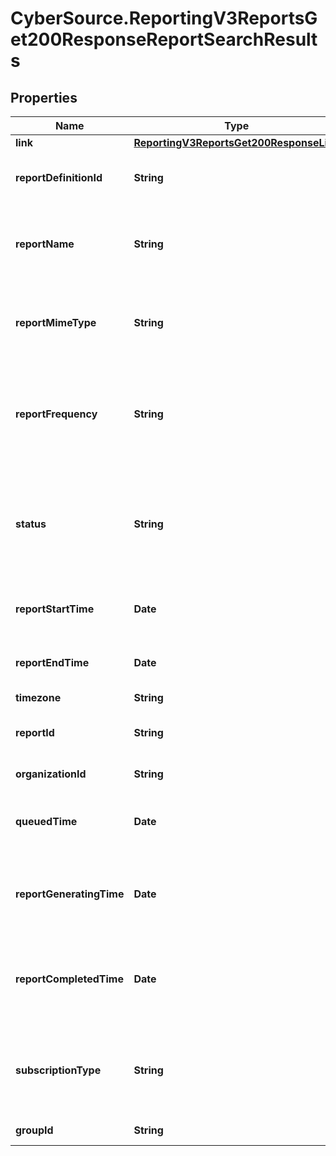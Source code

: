 # CyberSource.ReportingV3ReportsGet200ResponseReportSearchResults

## Properties
Name | Type | Description | Notes
------------ | ------------- | ------------- | -------------
**link** | [**ReportingV3ReportsGet200ResponseLink**](ReportingV3ReportsGet200ResponseLink.md) |  | [optional] 
**reportDefinitionId** | **String** | Unique Report Identifier of each report type | [optional] 
**reportName** | **String** | Name of the report specified by merchant while creating the report | [optional] 
**reportMimeType** | **String** | Format of the report to get generated Valid Values: - application/xml - text/csv  | [optional] 
**reportFrequency** | **String** | Frequency of the report to get generated Valid Values: - DAILY - WEEKLY - MONTHLY - ADHOC  | [optional] 
**status** | **String** | Status of the report Valid Values: - COMPLETED - PENDING - QUEUED - RUNNING - ERROR - NO_DATA  | [optional] 
**reportStartTime** | **Date** | Specifies the report start time in ISO 8601 format | [optional] 
**reportEndTime** | **Date** | Specifies the report end time in ISO 8601 format | [optional] 
**timezone** | **String** | Time Zone | [optional] 
**reportId** | **String** | Unique identifier generated for every reports | [optional] 
**organizationId** | **String** | CyberSource Merchant Id | [optional] 
**queuedTime** | **Date** | Specifies the time of the report in queued  in ISO 8601 format | [optional] 
**reportGeneratingTime** | **Date** | Specifies the time of the report started to generate  in ISO 8601 format | [optional] 
**reportCompletedTime** | **Date** | Specifies the time of the report completed the generation  in ISO 8601 format | [optional] 
**subscriptionType** | **String** | Specifies whether the subscription created is either Custom, Standard or Classic  | [optional] 
**groupId** | **String** | Id for selected group. | [optional] 


